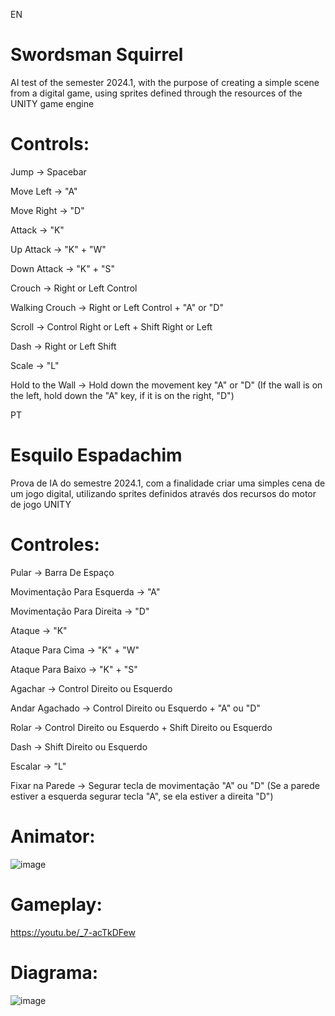 EN

# Swordsman Squirrel
  AI test of the semester 2024.1, with the purpose of creating a simple scene from a digital game, using sprites defined through the resources of the UNITY game engine

# Controls:

  Jump -> Spacebar
  
  Move Left -> "A"
  
  Move Right -> "D"
  
  Attack -> "K"
  
  Up Attack -> "K" + "W"
  
  Down Attack -> "K" + "S"
  
  Crouch -> Right or Left Control
  
  Walking Crouch -> Right or Left Control + "A" or "D"
  
  Scroll -> Control Right or Left + Shift Right or Left

  Dash -> Right or Left Shift
  
  Scale -> "L"
  
  Hold to the Wall -> Hold down the movement key "A" or "D" (If the wall is on the left, hold down the "A" key, if it is on the right, "D")

PT

# Esquilo Espadachim
  Prova de IA do semestre 2024.1, com a finalidade criar uma simples cena de um jogo digital, utilizando sprites definidos através dos recursos do motor de jogo UNITY

# Controles:

  Pular -> Barra De Espaço 
  
  Movimentação Para Esquerda -> "A"
  
  Movimentação Para Direita -> "D"
  
  Ataque -> "K" 
  
  Ataque Para Cima -> "K" + "W"
  
  Ataque Para Baixo -> "K" + "S"
  
  Agachar -> Control Direito ou Esquerdo 
  
  Andar Agachado -> Control Direito ou Esquerdo + "A" ou "D"
  
  Rolar -> Control Direito ou Esquerdo + Shift Direito ou Esquerdo

  Dash -> Shift Direito ou Esquerdo
  
  Escalar -> "L"
  
  Fixar na Parede -> Segurar tecla de movimentação "A" ou "D" (Se a parede estiver a esquerda segurar tecla "A", se ela estiver a direita "D")

# Animator:

![image](https://github.com/Costards2/Esquilo-Espadachim/assets/100092162/040c5eb2-714b-4077-814f-79bc472778e8)

# Gameplay:

https://youtu.be/_7-acTkDFew

# Diagrama:
  
  ![image](https://github.com/Costards2/Esquilo-Espadachim/assets/100092162/3fcef384-6385-421b-94d0-0abe6bf73ff9)
